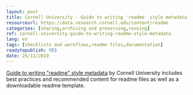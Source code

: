 ```yaml
---
layout: post 
title: Cornell University - Guide to writing 'readme' style metadata
resourceurl: https://data.research.cornell.edu/content/readme
categories: [sharing,archiving and preserving,reusing]
ref: cornell-university-guide-to-writing-readme-style-metadata
lang: en
tags: [checklists and workflows,readme files,documentation]
readytopublish: YES
date: 25/11/2019
---
```

[Guide to writing "readme" style metadata](https://data.research.cornell.edu/content/readme) by Cornell University includes best practices and recommended content for readme files as well as a downloadable readme template.
